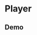 # Player

## Demo

<Player
  src="https://upload.wikimedia.org/wikipedia/commons/transcoded/f/f1/Sintel_movie_4K.webm/Sintel_movie_4K.webm.1080p.vp9.webm"
  poster="/poster.svg"
  :tracks="[
    {
    default: true,
    src: 'https://gist.githubusercontent.com/wheatjs/a85a65a82d87d7c098e1a0972ef1f726/raw',
    kind: 'subtitles',
    label: 'English',
    srcLang: 'en',
    },
    {
    src: 'https://gist.githubusercontent.com/wheatjs/38f32925d20c683bf77ba33ff737891b/raw',
    kind: 'subtitles',
    label: 'French',
    srcLang: 'fr',
    },
  ]"
/>
